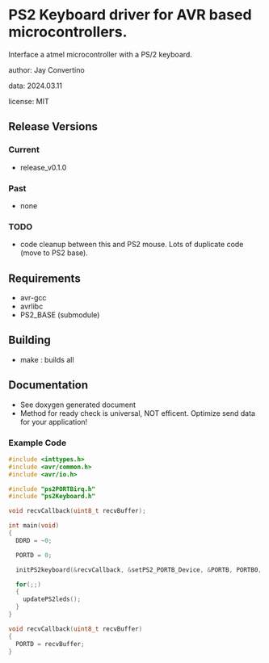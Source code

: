 # PS2 Keyboard driver for AVR based microcontrollers.

Interface a atmel microcontroller with a PS/2 keyboard.

author: Jay Convertino

data: 2024.03.11

license: MIT

## Release Versions
### Current
  - release_v0.1.0

### Past
  - none

### TODO
  - code cleanup between this and PS2 mouse. Lots of duplicate code (move to PS2 base).

## Requirements
  - avr-gcc
  - avrlibc
  - PS2_BASE (submodule)

## Building
  - make : builds all

## Documentation
  - See doxygen generated document
  - Method for ready check is universal, NOT efficent. Optimize send data for your application!

### Example Code
```c
#include <inttypes.h>
#include <avr/common.h>
#include <avr/io.h>

#include "ps2PORTBirq.h"
#include "ps2Keyboard.h"

void recvCallback(uint8_t recvBuffer);

int main(void)
{
  DDRD = ~0;

  PORTD = 0;

  initPS2keyboard(&recvCallback, &setPS2_PORTB_Device, &PORTB, PORTB0, PORTB1);

  for(;;)
  {
    updatePS2leds();
  }
}

void recvCallback(uint8_t recvBuffer)
{
  PORTD = recvBuffer;
}
```
